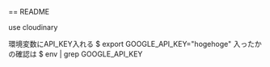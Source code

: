 == README

use cloudinary

環境変数にAPI_KEY入れる
$ export GOOGLE_API_KEY="hogehoge"
入ったかの確認は
$ env | grep GOOGLE_API_KEY